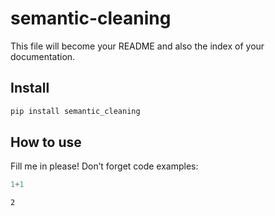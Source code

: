 # semantic-cleaning

<!-- WARNING: THIS FILE WAS AUTOGENERATED! DO NOT EDIT! -->

This file will become your README and also the index of your
documentation.

## Install

``` sh
pip install semantic_cleaning
```

## How to use

Fill me in please! Don’t forget code examples:

``` python
1+1
```

    2
